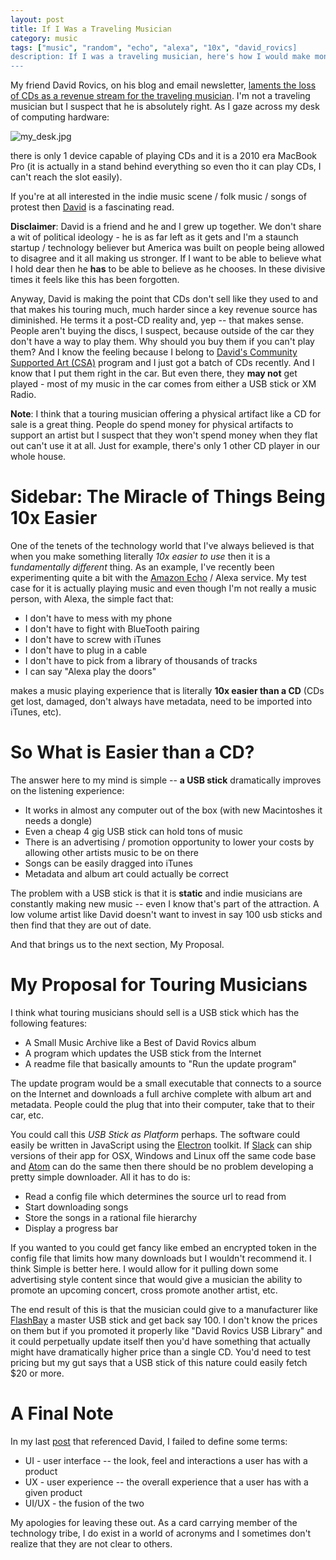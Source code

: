 ```yaml
---
layout: post
title: If I Was a Traveling Musician
category: music
tags: ["music", "random", "echo", "alexa", "10x", "david_rovics]
description: If I was a traveling musician, here's how I would make money from touring...
---
```

My friend David Rovics, on his blog and email newsletter, [laments the loss of CDs as a revenue stream for the traveling musician](http://songwritersnotebook.blogspot.com/2017/01/why-do-they-keep-begging.html).  I'm not a traveling musician but I suspect that he is absolutely right.  As I gaze across my desk of computing hardware:

![my_desk.jpg](/blog/assets/my_desk.jpg)

there is only 1 device capable of playing CDs and it is a 2010 era MacBook Pro (it is actually in a stand behind everything so even tho it can play CDs, I can't reach the slot easily).  

If you're at all interested in the indie music scene / folk music / songs of protest then [David](http://songwritersnotebook.blogspot.com/) is a fascinating read.  

**Disclaimer**: David is a friend and he and I grew up together.  We don't share a wit of political ideology - he is as far left as it gets and I'm a staunch startup / technology believer but America was built on people being allowed to disagree and it all making us stronger.  If I want to be able to believe what I hold dear then he **has** to be able to believe as he chooses.  In these divisive times it feels like this has been forgotten.

Anyway, David is making the point that CDs don't sell like they used to and that makes his touring much, much harder since a key revenue source has diminished.  He terms it a post-CD reality and, yep -- that makes sense.  People aren't buying the discs, I suspect, because outside of the car they don't have a way to play them.  Why should you buy them if you can't play them?  And I know the feeling because I belong to [David's Community Supported Art (CSA)](http://www.davidrovics.com/subscribe/) program and I just got a batch of CDs recently.  And I know that I put them right in the car.  But even there, they **may not** get played - most of my music in the car comes from either a USB stick or XM Radio.

**Note**: I think that a touring musician offering a physical artifact like a CD for sale is a great thing.  People do spend money for physical artifacts to support an artist but I suspect that they won't spend money when they flat out can't use it at all.  Just for example, there's only 1 other CD player in our whole house.

# Sidebar: The Miracle of Things Being 10x Easier

One of the tenets of the technology world that I've always believed is that when you make something literally *10x easier to use* then it is a f*undamentally different* thing.  As an example, I've recently been experimenting quite a bit with the [Amazon Echo](https://www.amazon.com/Amazon-Echo-Bluetooth-Speaker-with-WiFi-Alexa/dp/B00X4WHP5E) / Alexa service.  My test case for it is actually playing music and even though I'm not really a music person, with Alexa, the simple fact that: 

* I don't have to mess with my phone
* I don't have to fight with BlueTooth pairing
* I don't have to screw with iTunes
* I don't have to plug in a cable
* I don't have to pick from a library of thousands of tracks
* I can say "Alexa play the doors"

makes a music playing experience that is literally **10x easier than a CD** (CDs get lost, damaged, don't always have metadata, need to be imported into iTunes, etc).

# So What is Easier than a CD?

The answer here to my mind is simple -- **a USB stick** dramatically improves on the listening experience:

* It works in almost any computer out of the box (with new Macintoshes it needs a dongle)
* Even a cheap 4 gig USB stick can hold tons of music
* There is an advertising / promotion opportunity to lower your costs by allowing other artists music to be on there
* Songs can be easily dragged into iTunes
* Metadata and album art could actually be correct

The problem with a USB stick is that it is **static** and indie musicians are constantly making new music -- even I know that's part of the attraction.  A low volume artist like David doesn't want to invest in say 100 usb sticks and then find that they are out of date.

And that brings us to the next section, My Proposal. 

# My Proposal for Touring Musicians

I think what touring musicians should sell is a USB stick which has the following features:

* A Small Music Archive like a Best of David Rovics album
* A program which updates the USB stick from the Internet
* A readme file that basically amounts to "Run the update program"

The update program would be a small executable that connects to a source on the Internet and downloads a full archive complete with album art and metadata.  People could the plug that into their computer, take that to their car, etc.  

You could call this *USB Stick as Platform* perhaps.  The software could easily be written in JavaScript using the [Electron](http://electron.atom.io/) toolkit.  If [Slack](https://slack.com/downloads/) can ship versions of their app for OSX, Windows and Linux off the same code base and [Atom](http://www.atom.io) can do the same then there should be no problem developing a pretty simple downloader.  All it has to do is:

* Read a config file which determines the source url to read from
* Start downloading songs
* Store the songs in a rational file hierarchy 
* Display a progress bar

If you wanted to you could get fancy like embed an encrypted token in the config file that limits how many downloads but I wouldn't recommend it.  I think Simple is better here.  I would allow for it pulling down some advertising style content since that would give a musician the ability to promote an upcoming concert, cross promote another artist, etc.

The end result of this is that the musician could give to a manufacturer like [FlashBay](http://www.flashbay.com/usb-music-distribution) a master USB stick and get back say 100.  I don't know the prices on them but if you promoted it properly like "David Rovics USB Library" and it could perpetually update itself then you'd have something that actually might have  dramatically higher price than a single CD.  You'd need to test pricing but my gut says that a USB stick of this nature could easily fetch $20 or more.  

# A Final Note

In my last [post](http://fuzzyblog.io/blog/rant/2016/12/20/david-rovics-community-supported-art-or-a-tale-of-paywoe.html) that referenced David, I failed to define some terms: 

* UI - user interface -- the look, feel and interactions a user has with a product
* UX - user experience -- the overall experience that a user has with a given product
* UI/UX - the fusion of the two

My apologies for leaving these out.  As a card carrying member of the technology tribe, I do exist in a world of acronyms and I sometimes don't realize that they are not clear to others.